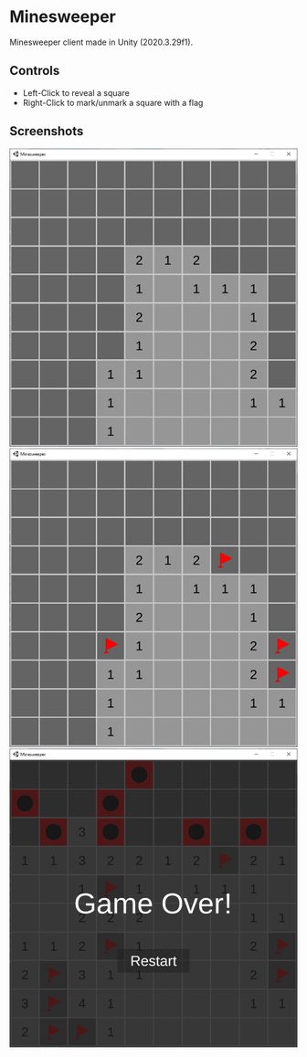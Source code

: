 # Minesweeper
Minesweeper client made in Unity (2020.3.29f1).

## Controls
- Left-Click to reveal a square
- Right-Click to mark/unmark a square with a flag

## Screenshots
![](Resources/Screenshots/starting.png)\
![](Resources/Screenshots/flags.png)\
![](Resources/Screenshots/game_over.png)